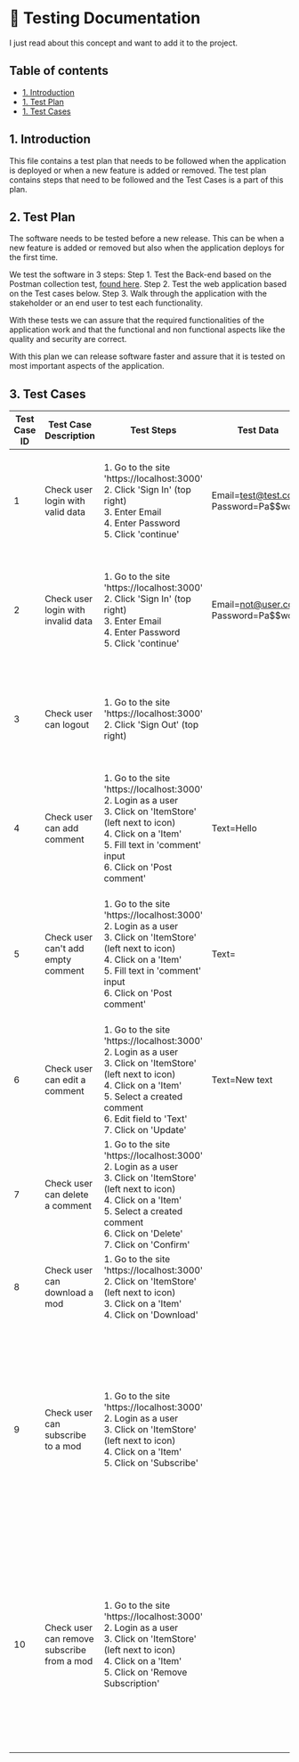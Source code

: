 # 🚧 Testing Documentation
I just read about this concept and want to add it to the project.

## Table of contents
- [1. Introduction](#1-Introduction)
- [1. Test Plan](#1-Test-Plan)
- [1. Test Cases](#1-Test-Cases)

## 1. Introduction
This file contains a test plan that needs to be followed when the application is deployed or when a new feature is added or removed. The test plan contains steps that need to be followed and the Test Cases is a part of this plan. 

## 2. Test Plan
The software needs to be tested before a new release. This can be when a new feature is added or removed but also when the application deploys for the first time. 

We test the software in 3 steps:
Step 1. Test the Back-end based on the Postman collection test, [found here](./utils/MxBikesClient.postman_collection.json).
Step 2. Test the web application based on the Test cases below.
Step 3. Walk through the application with the stakeholder or an end user to test each functionality.

With these tests we can assure that the required functionalities of the application work and that the functional and non functional aspects like the quality and security are correct. 

With this plan we can release software faster and assure that it is tested on most important aspects of the application.


## 3. Test Cases
| Test Case   ID | Test Case Description | Test Steps | Test Data | Expected Results | Actual Results | Pass/Fail |
|---|---|---|---|---|---|---|
| 1 | Check user login with valid data | 1. Go to the site   'https://localhost:3000'<br>     2. Click 'Sign In' (top right) <br>     3. Enter Email<br>     4. Enter Password<br>     5. Click 'continue' | Email=test@test.com<br>     Password=Pa$$word! | User should login into the   application<br>     and the button 'Sign in' changed to <br>     'Sign Out'. |  |  |
| 2 | Check user login with invalid   data | 1. Go to the site   'https://localhost:3000'<br>     2. Click 'Sign In' (top right) <br>     3. Enter Email<br>     4. Enter Password<br>     5. Click 'continue' | Email=not@user.com<br>     Password=Pa$$word! | User should not login into the   application<br>     and the user will get an message that filled credentials do not exist. |  |  |
| 3 | Check user can logout | 1. Go to the site   'https://localhost:3000'<br>     2. Click 'Sign Out' (top right)  |  | User should login into the   application<br>     and the button 'Sign Out' changed to 'Sign in'. |  |  |
| 4 | Check user can add comment | 1. Go to the site   'https://localhost:3000'<br>     2. Login as a user<br>     3. Click on 'ItemStore' (left next to icon)<br>     4. Click on a 'Item' <br>     5. Fill text in 'comment' input<br>     6. Click on 'Post comment' | Text=Hello | The comment 'Text' should appear   on <br>     the bottom of the comment section. |  |  |
| 5 | Check user can't add empty   comment | 1. Go to the site   'https://localhost:3000'<br>     2. Login as a user<br>     3. Click on 'ItemStore' (left next to icon)<br>     4. Click on a 'Item' <br>     5. Fill text in 'comment' input<br>     6. Click on 'Post comment' | Text= | The comment should not have   appear on the bottom of the comment section and the user should get notifed. |  |  |
| 6 | Check user can edit a comment | 1. Go to the site   'https://localhost:3000'<br>     2. Login as a user<br>     3. Click on 'ItemStore' (left next to icon)<br>     4. Click on a 'Item' <br>     5. Select a created comment<br>     6. Edit field to 'Text'<br>     7. Click on 'Update' | Text=New text | The comment 'Text' should appear   on <br>     the bottom of the comment section. |  |  |
| 7 | Check user can delete a comment | 1. Go to the site   'https://localhost:3000'<br>     2. Login as a user<br>     3. Click on 'ItemStore' (left next to icon)<br>     4. Click on a 'Item' <br>     5. Select a created comment<br>     6. Click on 'Delete'<br>     7. Click on 'Confirm' |  | The selected comment should be   removed from the comment section. |  |  |
| 8 | Check user can download a mod | 1. Go to the site   'https://localhost:3000'<br>     2. Click on 'ItemStore' (left next to icon)<br>     3. Click on a 'Item' <br>     4. Click on 'Download' |  | The mod should be download on   your<br>     local pc. |  |  |
| 9 | Check user can subscribe to a   mod | 1. Go to the site   'https://localhost:3000'<br>     2. Login as a user<br>     3. Click on 'ItemStore' (left next to icon)<br>     4. Click on a 'Item' <br>     5. Click on 'Subscribe' |  | The button 'Subscribe' should   changed<br>     to 'Remove Subsciption' and the a toast<br>     message should popup on the local <br>     machine. The mod should be found in<br>     the directory on the pc. |  |  |
| 10 | Check user can remove subscribe   from a mod | 1. Go to the site   'https://localhost:3000'<br>     2. Login as a user<br>     3. Click on 'ItemStore' (left next to icon)<br>     4. Click on a 'Item' <br>     5. Click on 'Remove Subscription' |  | The button 'Remove   Subsciption'  should changed   'Subscribe'  and the a toast message   should popup on the local machine. The mod should be removed from the   directory on the pc. |  |  |